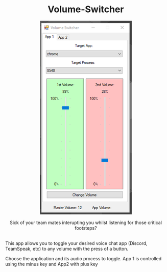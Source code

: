 <h1 align="center"> Volume-Switcher</h1>
<div align="center">
  <img src="https://github.com/AllanMoorhouse23/Volume-Switcher/blob/master/Images/app2.PNG" alt="App Preview"/>
</div>
<p align="center">Sick of your team mates interupting you whilst listening for those critical footsteps?</p><br>
This app allows you to toggle your desired voice chat app (Discord, TeamSpeak, etc)
to any volume with the press of a button.<br>
<p>Choose the application and its audio process to toggle. App 1 is controlled using the minus key and App2 with plus key</p>
